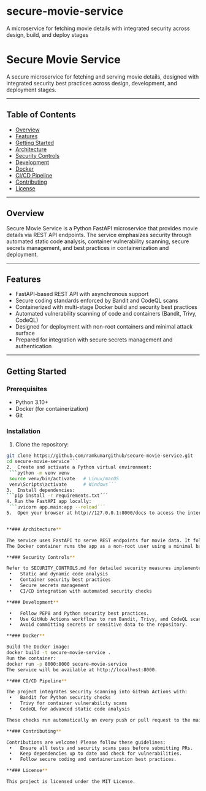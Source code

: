 # secure-movie-service
A microservice for fetching movie details with integrated security across design, build, and deploy stages

# Secure Movie Service

A secure microservice for fetching and serving movie details, designed with integrated security best practices across design, development, and deployment stages.

---

## Table of Contents

- [Overview](#overview)
- [Features](#features)
- [Getting Started](#getting-started)
- [Architecture](#architecture)
- [Security Controls](#security-controls)
- [Development](#development)
- [Docker](#docker)
- [CI/CD Pipeline](#cicd-pipeline)
- [Contributing](#contributing)
- [License](#license)

---

## Overview

Secure Movie Service is a Python FastAPI microservice that provides movie details via REST API endpoints. The service emphasizes security through automated static code analysis, container vulnerability scanning, secure secrets management, and best practices in containerization and deployment.

---

## Features

- FastAPI-based REST API with asynchronous support
- Secure coding standards enforced by Bandit and CodeQL scans
- Containerized with multi-stage Docker build and security best practices
- Automated vulnerability scanning of code and containers (Bandit, Trivy, CodeQL)
- Designed for deployment with non-root containers and minimal attack surface
- Prepared for integration with secure secrets management and authentication

---

## Getting Started

### Prerequisites

- Python 3.10+
- Docker (for containerization)
- Git

### Installation

1.  Clone the repository:
   ```bash
   git clone https://github.com/ramkumargithub/secure-movie-service.git
   cd secure-movie-service´´´
2.  Create and activate a Python virtual environment:
    ```python -m venv venv
    source venv/bin/activate   # Linux/macOS
    venv\Scripts\activate      # Windows´´´
3.  Install dependencies:
   ```pip install -r requirements.txt´´´
4. Run the FastAPI app locally:
    ```uvicorn app.main:app --reload´´´
5.	Open your browser at http://127.0.0.1:8000/docs to access the interactive API documentation.


**### Architecture**

The service uses FastAPI to serve REST endpoints for movie data. It follows a modular design separating app logic, database access, and security controls.
The Docker container runs the app as a non-root user using a minimal base image. Automated CI/CD pipelines scan code and container images for vulnerabilities.

**### Security Controls**

Refer to SECURITY_CONTROLS.md for detailed security measures implemented, including:
	•	Static and dynamic code analysis
	•	Container security best practices
	•	Secure secrets management
	•	CI/CD integration with automated security checks

**### Development**

	•	Follow PEP8 and Python security best practices.
	•	Use GitHub Actions workflows to run Bandit, Trivy, and CodeQL scans automatically.
	•	Avoid committing secrets or sensitive data to the repository.

**### Docker**

Build the Docker image:
  docker build -t secure-movie-service .
Run the container:
  docker run -p 8000:8000 secure-movie-service
The service will be available at http://localhost:8000.

**### CI/CD Pipeline**

The project integrates security scanning into GitHub Actions with:
	•	Bandit for Python security checks
	•	Trivy for container vulnerability scans
	•	CodeQL for advanced static code analysis

These checks run automatically on every push or pull request to the main branch.

**### Contributing**

Contributions are welcome! Please follow these guidelines:
	•	Ensure all tests and security scans pass before submitting PRs.
	•	Keep dependencies up to date and check for vulnerabilities.
	•	Follow secure coding and containerization best practices.

**### License**

This project is licensed under the MIT License.

